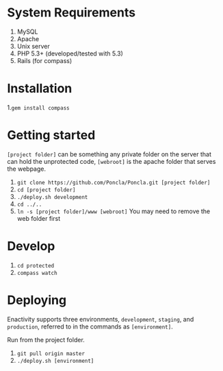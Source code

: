 # System Requirements
 1. MySQL
 2. Apache
 3. Unix server
 4. PHP 5.3+ (developed/tested with 5.3)
 5. Rails (for compass)

# Installation
 1.`gem install compass`

# Getting started
`[project folder]` can be something any private folder on the server that can hold the unprotected code, `[webroot]` is the apache folder that serves the webpage.
 1. `git clone https://github.com/Poncla/Poncla.git [project folder]`
 2. `cd [project folder]`
 3. `./deploy.sh development`
 4. `cd ../..`
 5. `ln -s [project folder]/www [webroot]` You may need to remove the web folder first

# Develop
 1. `cd protected`
 2. `compass watch`

# Deploying
Enactivity supports three environments, `development`, `staging`, and `production`, referred to in the commands as `[environment]`.  

Run from the project folder.
 1. `git pull origin master`
 2. `./deploy.sh [environment]`